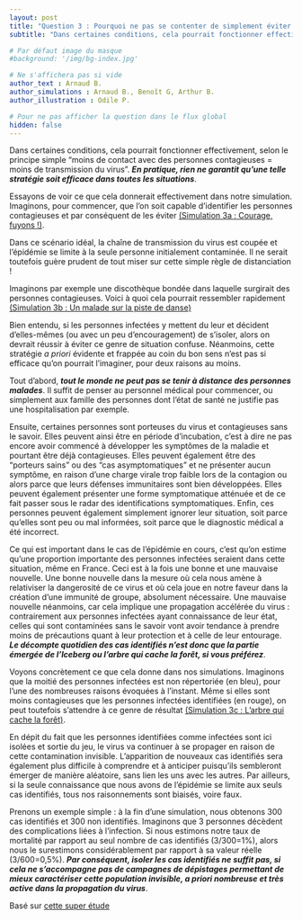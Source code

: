 ```yaml
---
layout: post
title: "Question 3 : Pourquoi ne pas se contenter de simplement éviter tout contact avec les personnes malades ? "
subtitle: "Dans certaines conditions, cela pourrait fonctionner effectivement, selon le principe simple “moins de contact avec des personnes contagieuses = moins de transmission du virus”. En pratique, rien ne garantit qu’une telle stratégie soit efficace dans toutes les situations."

# Par défaut image du masque 
#background: '/img/bg-index.jpg'

# Ne s'affichera pas si vide
author_text : Arnaud B.
author_simulations : Arnaud B., Benoît G, Arthur B.
author_illustration : Odile P.

# Pour ne pas afficher la question dans le flux global
hidden: false
---
```


Dans certaines conditions, cela pourrait fonctionner effectivement, selon le principe simple “moins de contact avec des personnes contagieuses = moins de transmission du virus”. ***En pratique, rien ne garantit qu’une telle stratégie soit efficace dans toutes les situations***. 

Essayons de voir ce que cela donnerait effectivement dans notre simulation. Imaginons, pour commencer, que l’on soit capable d’identifier les personnes contagieuses et par conséquent de les éviter [(Simulation 3a : Courage, fuyons !)](/simulations/CoVprehension.html).

<div id="particles-js-Q3A"></div>


Dans ce scénario idéal, la chaîne de transmission du virus est coupée et l’épidémie se limite à la seule personne initialement contaminée. Il ne serait toutefois guère prudent de tout miser sur cette simple règle de distanciation !

Imaginons par exemple une discothèque bondée dans laquelle surgirait des personnes contagieuses. Voici à quoi cela pourrait ressembler rapidement [(Simulation 3b : Un malade sur la piste de danse)](/simulations/CoVprehension.html)

<div id="particles-js-Q3B"></div>


Bien entendu, si les personnes infectées y mettent du leur et décident d’elles-mêmes (ou avec un peu d’encouragement) de s’isoler, alors on devrait réussir à éviter ce genre de situation confuse. Néanmoins, cette stratégie *a priori* évidente et frappée au coin du bon sens n’est pas si efficace qu’on pourrait l’imaginer, pour deux raisons au moins.

Tout d’abord, ***tout le monde ne peut pas se tenir à distance des personnes malades***. Il suffit de penser au personnel médical pour commencer, ou simplement aux famille des personnes dont l’état de santé ne justifie pas une hospitalisation par exemple.

Ensuite, certaines personnes sont porteuses du virus et contagieuses sans le savoir. Elles peuvent ainsi être en période d’incubation, c’est à dire ne pas encore avoir commencé à développer les symptômes de la maladie et pourtant être déjà contagieuses. Elles peuvent également être des “porteurs sains” ou des “cas asymptomatiques” et ne présenter aucun symptôme, en raison d’une charge virale trop faible lors de la contagion ou alors parce que leurs défenses immunitaires sont bien développées. Elles peuvent également présenter une forme symptomatique atténuée et de ce fait passer sous le radar des identifications symptomatiques. Enfin, ces personnes peuvent également simplement ignorer leur situation, soit parce qu’elles sont peu ou mal informées, soit parce que le diagnostic médical a été incorrect. 

Ce qui est important dans le cas de l’épidémie en cours, c’est qu’on estime qu’une proportion importante des personnes infectées seraient dans cette situation, même en France. Ceci est à la fois une bonne et une mauvaise nouvelle. Une bonne nouvelle dans la mesure où cela nous amène à relativiser la dangerosité de ce virus et où cela joue en notre faveur dans la création d’une immunité de groupe, absolument nécessaire. Une mauvaise nouvelle néanmoins, car cela implique une propagation accélérée du virus : contrairement aux personnes infectées ayant connaissance de leur état, celles qui sont contaminées sans le savoir vont avoir tendance à prendre moins de précautions quant à leur protection et à celle de leur entourage. ***Le décompte quotidien des cas identifiés n’est donc que la partie émergée de l’Iceberg ou l’arbre qui cache la forêt, si vous préférez***.

Voyons concrètement ce que cela donne dans nos simulations. Imaginons que la moitié des personnes infectées est non répertoriée (en bleu), pour l’une des nombreuses raisons évoquées à l’instant. Même si elles sont moins contagieuses que les personnes infectées identifiées (en rouge), on peut toutefois s’attendre à ce genre de résultat [(Simulation 3c : L’arbre qui cache la forêt)](/simulations/CoVprehension.html).

<div id="particles-js-Q3C"></div>


En dépit du fait que les personnes identifiées comme infectées sont ici isolées et sortie du jeu, le virus va continuer à se propager en raison de cette contamination invisible. L’apparition de nouveaux cas identifiés sera également plus difficile à comprendre et à anticiper puisqu’ils sembleront émerger de manière aléatoire, sans lien les uns avec les autres. Par ailleurs, si la seule connaissance que nous avons de l’épidémie se limite aux seuls cas identifiés, tous nos raisonnements sont biaisés, voire faux. 

Prenons un exemple simple : à la fin d’une simulation, nous obtenons 300 cas identifiés et 300 non identifiés. Imaginons que 3 personnes décèdent des complications liées à l’infection. Si nous estimons notre taux de mortalité par rapport au seul nombre de cas identifiés (3/300=1%), alors nous le surestimons considérablement par rapport à sa valeur réelle  (3/600=0,5%). ***Par conséquent, isoler les cas identifiés ne suffit pas, si cela ne s’accompagne pas de campagnes de dépistages permettant de mieux caractériser cette population invisible, a priori nombreuse et très active dans la propagation du virus***.


<p class="post-meta">Basé sur <a href="#">cette super étude</a></p>
